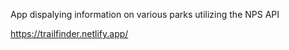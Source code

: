 App dispalying information on various parks utilizing the NPS API

https://trailfinder.netlify.app/
